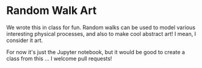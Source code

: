 # Random Walk Art

We wrote this in class for fun. Random walks can be used to model various interesting physical processes, and also to make cool abstract art! I mean, I consider it art.

For now it's just the Jupyter notebook, but it would be good to create a class from this ... I welcome pull requests!